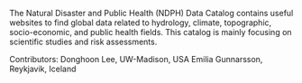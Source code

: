 The Natural Disaster and Public Health (NDPH) Data Catalog contains useful websites to find global data related to hydrology, climate, topographic, socio-economic, and public health fields. This catalog is mainly focusing on scientific studies and risk assessments.

Contributors:
    Donghoon Lee, UW-Madison, USA
    Emilia Gunnarsson, Reykjavik, Iceland
    
    
